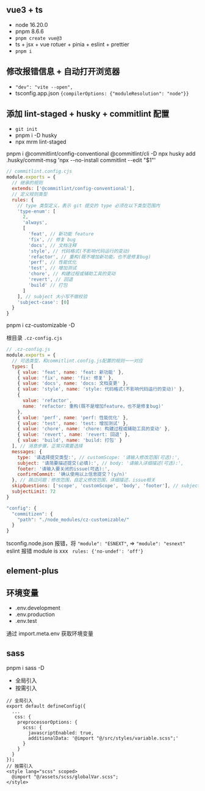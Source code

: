## vue3 + ts

- node 16.20.0
- pnpm 8.6.6
- `pnpm create vue@3`
- ts + jsx + vue rotuer + pinia + eslint + prettier
- `pnpm i`

## 修改报错信息 + 自动打开浏览器

- `"dev": "vite --open",`
- tsconfig.app.json `{compilerOptions: {"moduleResolution": "node"}}`

## 添加 lint-staged + husky + commitlint 配置

- `git init`
- pnpm i -D husky
- npx mrm lint-staged

pnpm i @commitlint/config-conventional @commitlint/cli -D
npx husky add .husky/commit-msg 'npx --no-install commitlint --edit "$1"'

```js
// commitlint.config.cjs
module.exports = {
  // 继承的规则
  extends: ['@commitlint/config-conventional'],
  // 定义规则类型
  rules: {
    // type 类型定义，表示 git 提交的 type 必须在以下类型范围内
    'type-enum': [
      2,
      'always',
      [
        'feat', // 新功能 feature
        'fix', // 修复 bug
        'docs', // 文档注释
        'style', // 代码格式(不影响代码运行的变动)
        'refactor', // 重构(既不增加新功能，也不是修复bug)
        'perf', // 性能优化
        'test', // 增加测试
        'chore', // 构建过程或辅助工具的变动
        'revert', // 回退
        'build' // 打包
      ]
    ], // subject 大小写不做校验
    'subject-case': [0]
  }
}
```

pnpm i cz-customizable -D

根目录 `.cz-config.cjs`

```js
// .cz-config.js
module.exports = {
  // 可选类型，和commitlint.config.js配置的规则一一对应
  types: [
    { value: 'feat', name: 'feat: 新功能' },
    { value: 'fix', name: 'fix: 修复' },
    { value: 'docs', name: 'docs: 文档变更' },
    { value: 'style', name: 'style: 代码格式(不影响代码运行的变动)' },
    {
      value: 'refactor',
      name: 'refactor: 重构(既不是增加feature，也不是修复bug)'
    },
    { value: 'perf', name: 'perf: 性能优化' },
    { value: 'test', name: 'test: 增加测试' },
    { value: 'chore', name: 'chore: 构建过程或辅助工具的变动' },
    { value: 'revert', name: 'revert: 回退' },
    { value: 'build', name: 'build: 打包' }
  ], // 消息步骤，正常只需要选择
  messages: {
    type: '请选择提交类型:', // customScope: '请输入修改范围(可选):',
    subject: '请简要描述提交(必填):', // body: '请输入详细描述(可选):',
    footer: '请输入要关闭的issue(可选):',
    confirmCommit: '确认使用以上信息提交？(y/n)'
  }, // 跳过问题：修改范围，自定义修改范围，详细描述，issue相关
  skipQuestions: ['scope', 'customScope', 'body', 'footer'], // subject描述文字长度最长是72
  subjectLimit: 72
}
```

```js
"config": {
  "commitizen": {
    "path": "./node_modules/cz-customizable/"
  }
}
```

tsconfig.node.json 报错，将 `"module": "ESNEXT"`, => `"module": "esnext"`
eslint 报错 module is xxx ` rules: {'no-undef': 'off'}`

## element-plus

## 环境变量

- .env.development
- .env.production
- .env.test

通过 import.meta.env 获取环境变量

## sass

pnpm i sass -D

- 全局引入
- 按需引入

```
// 全局引入
export default defineConfig({
  ...
   css: {
    preprocessorOptions: {
      scss: {
        javascriptEnabled: true,
        additionalData: '@import "@/src/styles/variable.scss";'
      }
    }
  }
});
// 按需引入
<style lang="scss" scoped>
  @import "@/assets/scss/globalVar.scss";
</style>
```

##
